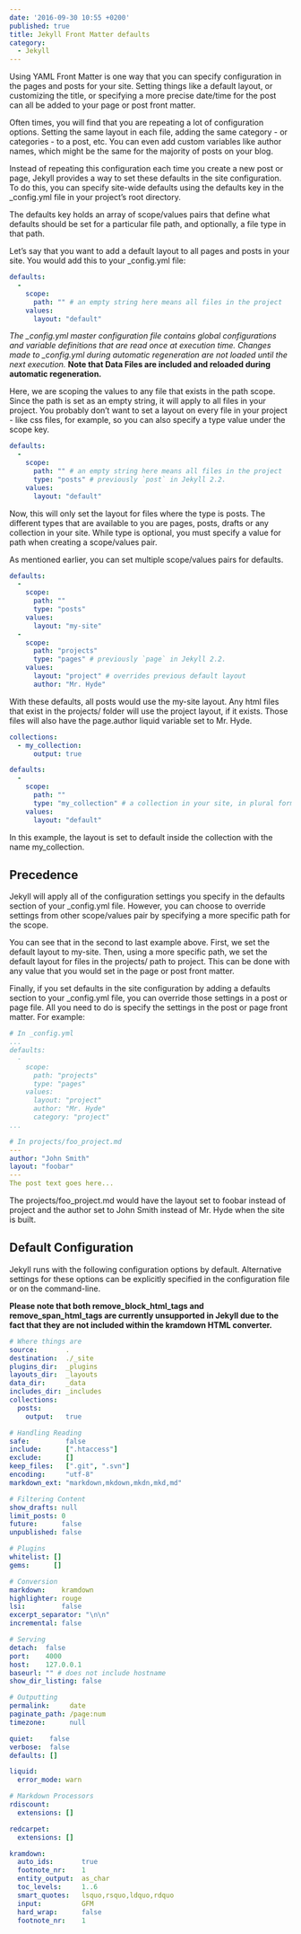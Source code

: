 ```yaml
---
date: '2016-09-30 10:55 +0200'
published: true
title: Jekyll Front Matter defaults
category:
  - Jekyll
---
```

Using YAML Front Matter is one way that you can specify configuration in the pages and posts for your site. Setting things like a default layout, or customizing the title, or specifying a more precise date/time for the post can all be added to your page or post front matter.

Often times, you will find that you are repeating a lot of configuration options. Setting the same layout in each file, adding the same category - or categories - to a post, etc. You can even add custom variables like author names, which might be the same for the majority of posts on your blog.

Instead of repeating this configuration each time you create a new post or page, Jekyll provides a way to set these defaults in the site configuration. To do this, you can specify site-wide defaults using the defaults key in the _config.yml file in your project’s root directory.

The defaults key holds an array of scope/values pairs that define what defaults should be set for a particular file path, and optionally, a file type in that path.

Let’s say that you want to add a default layout to all pages and posts in your site. You would add this to your _config.yml file:

```yml
defaults:
  -
    scope:
      path: "" # an empty string here means all files in the project
    values:
      layout: "default"
```

*The _config.yml master configuration file contains global configurations and variable definitions that are read once at execution time. Changes made to _config.yml during automatic regeneration are not loaded until the next execution.*
**Note that Data Files are included and reloaded during automatic regeneration.**

Here, we are scoping the values to any file that exists in the path scope. Since the path is set as an empty string, it will apply to all files in your project. You probably don’t want to set a layout on every file in your project - like css files, for example, so you can also specify a type value under the scope key.

```yml
defaults:
  -
    scope:
      path: "" # an empty string here means all files in the project
      type: "posts" # previously `post` in Jekyll 2.2.
    values:
      layout: "default"
```

Now, this will only set the layout for files where the type is posts. The different types that are available to you are pages, posts, drafts or any collection in your site. While type is optional, you must specify a value for path when creating a scope/values pair.

As mentioned earlier, you can set multiple scope/values pairs for defaults.

```yml
defaults:
  -
    scope:
      path: ""
      type: "posts"
    values:
      layout: "my-site"
  -
    scope:
      path: "projects"
      type: "pages" # previously `page` in Jekyll 2.2.
    values:
      layout: "project" # overrides previous default layout
      author: "Mr. Hyde"
```

With these defaults, all posts would use the my-site layout. Any html files that exist in the projects/ folder will use the project layout, if it exists. Those files will also have the page.author liquid variable set to Mr. Hyde.

```yml
collections:
  - my_collection:
      output: true

defaults:
  -
    scope:
      path: ""
      type: "my_collection" # a collection in your site, in plural form
    values:
      layout: "default"
```

In this example, the layout is set to default inside the collection with the name my_collection.

## Precedence
Jekyll will apply all of the configuration settings you specify in the defaults section of your _config.yml file. However, you can choose to override settings from other scope/values pair by specifying a more specific path for the scope.

You can see that in the second to last example above. First, we set the default layout to my-site. Then, using a more specific path, we set the default layout for files in the projects/ path to project. This can be done with any value that you would set in the page or post front matter.

Finally, if you set defaults in the site configuration by adding a defaults section to your _config.yml file, you can override those settings in a post or page file. All you need to do is specify the settings in the post or page front matter. For example:

```yml
# In _config.yml
...
defaults:
  -
    scope:
      path: "projects"
      type: "pages"
    values:
      layout: "project"
      author: "Mr. Hyde"
      category: "project"
...
```

```yml
# In projects/foo_project.md
---
author: "John Smith"
layout: "foobar"
---
The post text goes here...
```

The projects/foo_project.md would have the layout set to foobar instead of project and the author set to John Smith instead of Mr. Hyde when the site is built.

## Default Configuration
Jekyll runs with the following configuration options by default. Alternative settings for these options can be explicitly specified in the configuration file or on the command-line.

**Please note that both remove_block_html_tags and  remove_span_html_tags are currently unsupported in Jekyll due to the fact that they are not included within the kramdown HTML converter.**

```yml
# Where things are
source:       .
destination:  ./_site
plugins_dir:  _plugins
layouts_dir:  _layouts
data_dir:     _data
includes_dir: _includes
collections:
  posts:
    output:   true

# Handling Reading
safe:         false
include:      [".htaccess"]
exclude:      []
keep_files:   [".git", ".svn"]
encoding:     "utf-8"
markdown_ext: "markdown,mkdown,mkdn,mkd,md"

# Filtering Content
show_drafts: null
limit_posts: 0
future:      false
unpublished: false

# Plugins
whitelist: []
gems:      []

# Conversion
markdown:    kramdown
highlighter: rouge
lsi:         false
excerpt_separator: "\n\n"
incremental: false

# Serving
detach:  false
port:    4000
host:    127.0.0.1
baseurl: "" # does not include hostname
show_dir_listing: false

# Outputting
permalink:     date
paginate_path: /page:num
timezone:      null

quiet:    false
verbose:  false
defaults: []

liquid:
  error_mode: warn

# Markdown Processors
rdiscount:
  extensions: []

redcarpet:
  extensions: []

kramdown:
  auto_ids:       true
  footnote_nr:    1
  entity_output:  as_char
  toc_levels:     1..6
  smart_quotes:   lsquo,rsquo,ldquo,rdquo
  input:          GFM
  hard_wrap:      false
  footnote_nr:    1
```
